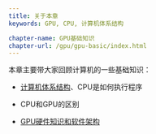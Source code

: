 ```yaml
---
title: 关于本章 
keywords: GPU, CPU, 计算机体系结构

chapter-name: GPU基础知识
chapter-url: /gpu/gpu-basic/index.html
---
```


本章主要带大家回顾计算机的一些基础知识：

* [计算机体系结构](./computer-arch.html)、CPU是如何执行程序

* CPU和GPU的区别

* [GPU硬件知识和软件架构](./gpu.html)
